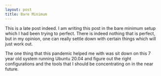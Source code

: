 ```yaml
---
layout: post
title: Bare Minimum
---
```


This is a late post indeed. I am writing this post in the bare minimum setup which I had been trying to perfect.
There is indeed nothing that is perfect, but in my opinion, one can really settle down with certain things which
will just work out.

The one thing that this pandemic helped me with was sit down on this 7 year old system running Ubuntu 20.04 and
figure out the right configurations and the tools that I should be concentrating on in the near future.
